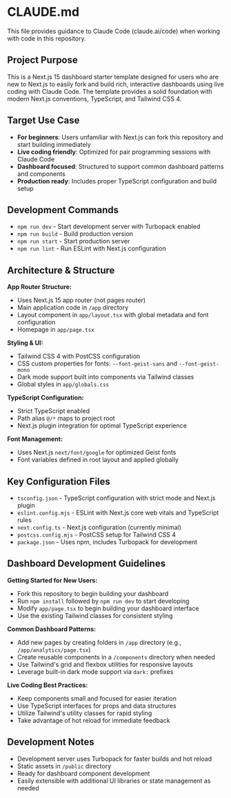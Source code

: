 # CLAUDE.md

This file provides guidance to Claude Code (claude.ai/code) when working with code in this repository.

## Project Purpose

This is a Next.js 15 dashboard starter template designed for users who are new to Next.js to easily fork and build rich, interactive dashboards using live coding with Claude Code. The template provides a solid foundation with modern Next.js conventions, TypeScript, and Tailwind CSS 4.

## Target Use Case

- **For beginners**: Users unfamiliar with Next.js can fork this repository and start building immediately
- **Live coding friendly**: Optimized for pair programming sessions with Claude Code
- **Dashboard focused**: Structured to support common dashboard patterns and components
- **Production ready**: Includes proper TypeScript configuration and build setup

## Development Commands

- `npm run dev` - Start development server with Turbopack enabled
- `npm run build` - Build production version
- `npm run start` - Start production server
- `npm run lint` - Run ESLint with Next.js configuration

## Architecture & Structure

**App Router Structure:**
- Uses Next.js 15 app router (not pages router)
- Main application code in `/app` directory
- Layout component in `app/layout.tsx` with global metadata and font configuration
- Homepage in `app/page.tsx`

**Styling & UI:**
- Tailwind CSS 4 with PostCSS configuration
- CSS custom properties for fonts: `--font-geist-sans` and `--font-geist-mono`
- Dark mode support built into components via Tailwind classes
- Global styles in `app/globals.css`

**TypeScript Configuration:**
- Strict TypeScript enabled
- Path alias `@/*` maps to project root
- Next.js plugin integration for optimal TypeScript experience

**Font Management:**
- Uses Next.js `next/font/google` for optimized Geist fonts
- Font variables defined in root layout and applied globally

## Key Configuration Files

- `tsconfig.json` - TypeScript configuration with strict mode and Next.js plugin
- `eslint.config.mjs` - ESLint with Next.js core web vitals and TypeScript rules
- `next.config.ts` - Next.js configuration (currently minimal)
- `postcss.config.mjs` - PostCSS setup for Tailwind CSS 4
- `package.json` - Uses npm, includes Turbopack for development

## Dashboard Development Guidelines

**Getting Started for New Users:**
- Fork this repository to begin building your dashboard
- Run `npm install` followed by `npm run dev` to start developing
- Modify `app/page.tsx` to begin building your dashboard interface
- Use the existing Tailwind classes for consistent styling

**Common Dashboard Patterns:**
- Add new pages by creating folders in `/app` directory (e.g., `/app/analytics/page.tsx`)
- Create reusable components in a `/components` directory when needed
- Use Tailwind's grid and flexbox utilities for responsive layouts
- Leverage built-in dark mode support via `dark:` prefixes

**Live Coding Best Practices:**
- Keep components small and focused for easier iteration
- Use TypeScript interfaces for props and data structures
- Utilize Tailwind's utility classes for rapid styling
- Take advantage of hot reload for immediate feedback

## Development Notes

- Development server uses Turbopack for faster builds and hot reload
- Static assets in `/public` directory
- Ready for dashboard component development
- Easily extensible with additional UI libraries or state management as needed